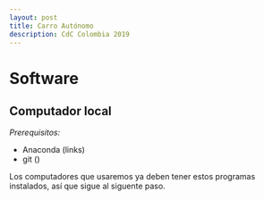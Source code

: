 ```yaml
---
layout: post
title: Carro Autónomo
description: CdC Colombia 2019
---
```


# Software

## Computador local

*Prerequisitos:*
- Anaconda (links)
- git ()

Los computadores que usaremos ya deben tener estos programas instalados, así que sigue al siguente paso.
